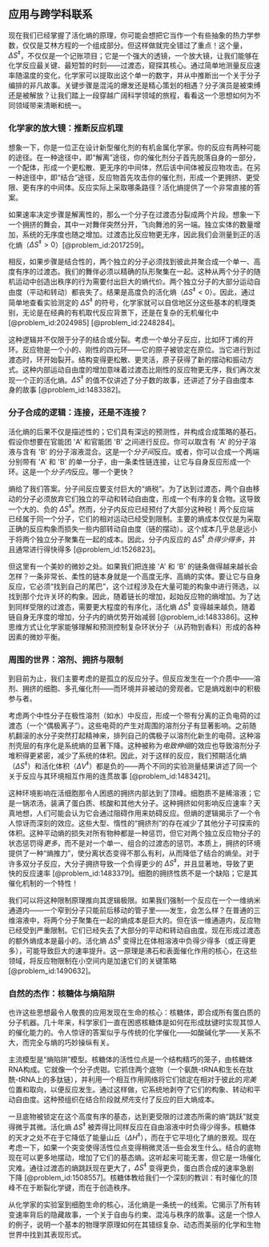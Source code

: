 ## 应用与跨学科联系

现在我们已经掌握了活化熵的原理，你可能会想把它当作一个有些抽象的热力学参数，仅仅是艾林方程的一个组成部分。但这样做就完全错过了重点！这个量，$\Delta S^\ddagger$，不仅仅是一个记账项目；它是一个强大的透镜，一个放大镜，让我们能够在化学反应最关键、最短暂的时刻——过渡态，窥探其核心。通过简单地测量反应速率随温度的变化，化学家可以提取出这个单一的数字，并从中推断出一个关于分子编排的非凡故事。关键步骤是混沌的爆发还是精心策划的相遇？分子演员是被束缚还是被解放？让我们踏上一段穿越广阔科学领域的旅程，看看这一个思想如何为不同领域带来清晰和统一。

### 化学家的放大镜：推断反应机理

想象一下，你是一位正在设计新型催化剂的有机金属化学家。你的反应有两种可能的途径。在一种途径中，即“解离”途径，你的催化剂分子首先脱落自身的一部分，一个配体，形成一个更松散、更无序的中间体，然后该中间体被反应物攻击。在另一种途径中，即“结合”途径，反应物首先攻击你的催化剂，形成一个更拥挤、更受限、更有序的中间体。反应实际上采取哪条路径？活化熵提供了一个非常直接的答案。

如果速率决定步骤是解离性的，那么一个分子在过渡态分裂成两个片段。想象一下一个拥挤的舞会，其中一对舞伴突然分开，飞向舞池的另一端。独立实体的数量增加，系统的无序度也随之增加。过渡态比反应物更无序，因此我们会测量到正的活化熵（$\Delta S^\ddagger > 0$）[@problem_id:2017259]。

相反，如果步骤是结合性的，两个独立的分子必须找到彼此并聚合成一个单一、高度有序的过渡态。我们的舞伴必须以精确的队形聚集在一起。这种从两个分子的随机运动中创造出秩序的行为需要付出巨大的熵代价。两个独立分子的大部分运动自由度（平动和转动）都丧失了。结果是高度负的活化熵（$\Delta S^\ddagger < 0$）。因此，通过简单地查看实验测定的 $\Delta S^\ddagger$ 的符号，化学家就可以自信地区分这些基本的机理类别，无论是在经典的有机取代反应背景下，还是在复杂的无机催化中 [@problem_id:2024985] [@problem_id:2248284]。

这种逻辑并不仅限于分子的结合或分裂。考虑一个单分子反应，比如环丁烯的开环。反应物是一个小的、刚性的四元环——它的原子被锁定在原位。当它进行到过渡态时，环开始裂开。结构变得更松散、更灵活，原子获得了新的摆动和振动方式。这种内部运动自由度的增加意味着过渡态比刚性的反应物更无序，我们再次发现一个正的活化熵。$\Delta S^\ddagger$ 的值不仅讲述了分子数的故事，还讲述了分子自由度本身的故事 [@problem_id:1483382]。

### 分子合成的逻辑：连接，还是不连接？

活化熵的后果不仅是描述性的；它们具有深远的预测性，并构成合成策略的基石。假设你想要在官能团 'A' 和官能团 'B' 之间进行反应。你可以取含有 'A' 的分子溶液与含有 'B' 的分子溶液混合。这是一个*分子间*反应。或者，你可以合成一个两端分别带有 'A' 和 'B' 的单一分子，由一条柔性链连接，让它与自身反应形成一个环。这是一个*分子内*反应。哪一个更快？

熵给了我们答案。分子间反应要支付巨大的“熵税”。为了达到过渡态，两个自由移动的分子必须放弃它们独立的平动和转动自由度，形成一个有序的复合物。这导致一个大的、负的 $\Delta S^\ddagger$。然而，分子内反应已经预付了大部分这种税！两个反应端已经属于同一个分子，它们的相对运动已经受到限制。主要的熵成本仅仅是为采取正确的反应构象而损失一些内部转动自由度（链的摆动）。这个成本几乎总是远小于将两个独立分子聚集在一起的成本。因此，分子内反应的 $\Delta S^\ddagger$ *负得少得多*，并且通常进行得快得多 [@problem_id:1526823]。

但这里有一个美妙的微妙之处。如果我们把连接 'A' 和 'B' 的链条做得越来越长会怎样？一条非常长、柔性的链本身就是一个高度无序、高熵的实体。要让它与自身反应，它必须“找到自己的尾巴”，这个过程涉及在大量可能的构象中进行筛选，以找到那个允许关环的构象。因此，随着链长的增加，起始反应物的熵增加。为了达到同样受限的过渡态，需要更大程度的有序化，活化熵 $\Delta S^\ddagger$ 变得越来越负。随着链自身无序度的增加，分子内的熵优势开始减弱 [@problem_id:1483386]。这种思维方式让化学家能够理解和预测控制复杂环状分子（从药物到香料）形成的各种因素的微妙平衡。

### 周围的世界：溶剂、拥挤与限制

到目前为止，我们主要考虑的是孤立的反应分子。但反应发生在一个介质中——溶剂、拥挤的细胞、多孔催化剂——而环境并非被动的旁观者。它是熵戏剧中的积极参与者。

考虑两个中性分子在极性溶剂（如水）中反应，形成一个带有分离的正负电荷的过渡态（一个“偶极离子”）。这些电荷的产生对周围的溶剂分子有显著影响。之前随机翻滚的水分子突然打起精神来，排列自己的偶极子以溶剂化新生的电荷。这种溶剂壳层的有序化是系统熵的显著下降。这种被称为*电致伸缩*的效应也导致溶剂分子堆积得更紧密，减少了系统的体积。因此，对于这样的反应，我们预期活化熵（$\Delta S^\ddagger$）和活化体积（$\Delta V^\ddagger$）都是负的——两个不同的实验测量结果讲述了同一个关于反应与其环境相互作用的连贯故事 [@problem_id:1483421]。

这种环境影响在活细胞那令人困惑的拥挤内部达到了顶峰。细胞质不是稀溶液；它是一锅浓汤，装满了蛋白质、核酸和其他大分子。这种拥挤如何影响反应速率？天真地想，人们可能会认为它会通过阻碍作用来妨碍反应。但熵的逻辑揭示了一个令人惊讶而深刻的效应。这些大型、惰性的“拥挤剂”的存在减少了其他分子可探索的体积。这种平动熵的损失对所有物种都是一种惩罚，但它对两个独立反应物分子的状态惩罚得*更多*，而不是对一个单一、组合的过渡态的惩罚。本质上，拥挤的环境提供了一种“熵推力”，使分离状态变得不那么有利，从而降低了结合的熵垒。对于许多双分子反应，大分子拥挤导致一个负得更少的 $\Delta S^\ddagger$，并且显著地，导致了更快的反应速率 [@problem_id:1483379]。细胞的拥挤性质不是一个缺陷；它是其催化机制的一个特性！

我们可以将这种限制原理推向其逻辑极限。如果我们强制一个反应在一个一维纳米通道内——一个窄到分子只能前后移动的管子里——发生，会怎么样？在普通的三维溶液中，将两个分子聚集在一起的熵成本是巨大的。但在该一维通道内，反应物已经受到严重限制。它们已经失去了大部分的平动和转动自由度。现在形成过渡态的额外熵成本是最小的。活化熵 $\Delta S^\ddagger$ 变得比在体相溶液中负得少得多（或正得更多），可能导致巨大的速率提升。这一原理是沸石和表面催化作用的核心，在这些领域，将反应物限制在小空间内是加速它们的关键策略 [@problem_id:1490632]。

### 自然的杰作：核糖体与熵陷阱

也许这些思想最令人敬畏的应用发现在生命的核心：核糖体，即合成所有蛋白质的分子机器。几十年来，科学家们一直在困惑核糖体是如何在形成肽键时实现其惊人的催化能力的。令人惊讶的答案似乎与传统的化学催化——如酸碱化学——关系不大，而完全与熵的巧妙操纵有关。

主流模型是“熵陷阱”模型。核糖体的活性位点是一个结构精巧的笼子，由核糖体RNA构成。它就像一个分子虎钳。它抓住两个底物（一个氨酰-tRNA和生长在肽酰-tRNA上的多肽链），并利用一个相互作用网络将它们锁定在相对于彼此的*完美*位置和取向，以便反应发生。通过这样做，它系统地剥夺了它们的构象、转动和平动自由度。这种预组织在结合阶段就*预先*支付了反应的巨大熵成本。

一旦底物被锁定在这个高度有序的基态，达到更受限的过渡态所需的熵“跳跃”就变得微乎其微。活化熵 $\Delta S^\ddagger$ 被弄得比同样反应在自由溶液中时负得少得多。核糖体的天才之处不在于它降低了能量山丘（$\Delta H^\ddagger$），而在于它平坦化了熵的景观。现在考虑一下，如果一个突变使得活性位点变得稍微灵活一些会发生什么。结合的底物现在可以更多地摆动，增加了它们的基态熵。这听起来可能无害，但它是一场催化灾难。通往过渡态的熵跳跃现在更大了，$\Delta S^\ddagger$ 变得更负，蛋白质合成的速率急剧下降 [@problem_id:1508557]。核糖体教给我们一个深刻的教训：有时催化的顶峰不在于断裂化学键，而在于创造秩序。

从化学家的实验室到细胞生命的核心，活化熵是一条统一的线索。它揭示了所有转变速率背后的隐藏故事，一个关于自由与约束、混沌与秩序的故事。这是一个惊人的例子，说明一个基本的物理学原理如何在其错综复杂、动态而美丽的化学和生物世界中找到其表现形式。